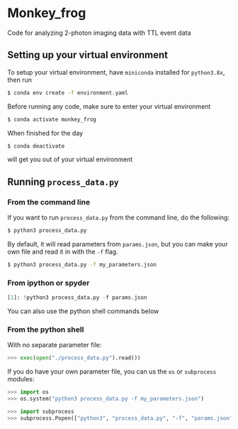 # Monkey_frog

Code for analyzing 2-photon imaging data with TTL event data

## Setting up your virtual environment

To setup your virtual environment, have `miniconda` installed for `python3.8x`, then run

```bash
$ conda env create -f environment.yaml
```

Before running any code, make sure to enter your virtual environment

```bash
$ conda activate monkey_frog
```

When finished for the day

```bash
$ conda deactivate
```
will get you out of your virtual environment
## Running `process_data.py`

### From the command line
If you want to run `process_data.py` from the command line, do the following:

```bash
$ python3 process_data.py
```
By default, it will read parameters from `params.json`, but you can make your own file and read it in with the `-f` flag.

```bash
$ python3 process_data.py -f my_parameters.json
```

### From ipython or spyder
```python
[1]: !python3 process_data.py -f params.json
```
You can also use the python shell commands below

### From the python shell
With no separate parameter file:
```python
>>> exec(open("./process_data.py").read())
```

If you do have your own parameter file, you can us the `os` or `subprocess` modules:
```python
>>> import os
>>> os.system("python3 process_data.py -f my_parameters.json")
```

```python
>>> import subprocess
>>> subprocess.Popen(["python3", "process_data.py", "-f", "params.json"])
```
